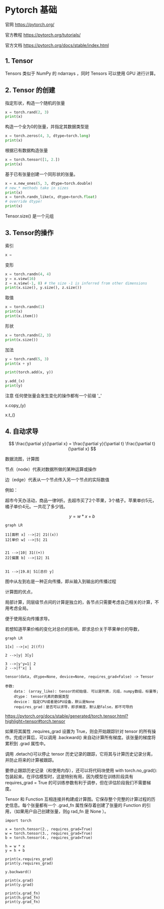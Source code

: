 # Pytorch 基础

官网 https://pytorch.org/

官方教程 https://pytorch.org/tutorials/

官方文档 https://pytorch.org/docs/stable/index.html



## 1. Tensor 

Tensors 类似于 NumPy 的 ndarrays ，同时 Tensors 可以使用 GPU 进行计算。

## 2. Tensor 的创建

指定形状，构造一个随机的张量


```python
x = torch.rand(2, 3)
print(x)
```


构造一个全为0的张量，并指定其数据类型是

```python
x = torch.zeros(4, 3, dtype=torch.long)
print(x)
```


根据已有数据构造张量

```python
x = torch.tensor([1, 2.])
print(x)
```


基于已有张量创建一个同形状的张量。

```python
x = x.new_ones(5, 3, dtype=torch.double)
# new_* methods take in sizes
print(x)
x = torch.randn_like(x, dtype=torch.float)
# override dtype!
print(x)
```



Tensor.size() 是一个元组



## 3. Tensor的操作



索引

```python
x = 
```




变形

```python
x = torch.randn(4, 4)
y = x.view(16)
z = x.view(-1, 8) # the size -1 is inferred from other dimensions
print(x.size(), y.size(), z.size())
```



取值

```python
x = torch.randn(1)
print(x)
print(x.item())
```



形状

```python
x = torch.randn(2, 3)
print(x.size())
```




加法

```python
y = torch.rand(5, 3)
print(x + y)
```



```python
print(torch.add(x, y))
```



```python
y.add_(x)
print(y)
```



注意 任何使张量会发生变化的操作都有一个前缀 '_'

x.copy_(y)

x.t_()



## 4. 自动求导






$$
\frac{\partial y}{\partial x} = \frac{\partial y}{\partial t} \frac{\partial t}{\partial x}
$$


数据流图，计算图

节点（node）代表对数据所做的某种运算或操作

边（edge）代表从一个节点传入另一个节点的实际数值



例如：

超市今天办活动，商品一律9折。去超市买了2个苹果，3个橘子。苹果单价5元，橘子单价4元。一共花了多少钱。


$$
y = w*x+b
$$






```mermaid
graph LR

11[面积 x] -->|2| 21((x))
12[单价 w] -->|5| 21


21 -->|10| 31((+))
22[偏置 b] -->|12| 31


31 -->|19.8| 51[总价 y]
```



图中从左到右是一种正向传播，即从输入到输出的传播过程



计算图的优点，

局部计算，同层级节点间的计算是独立的，各节点只需要考虑自己相关的计算，不用考虑全局。

便于使用反向传播求导。



若想知道苹果价格的变化对总价的影响，即求总价关于苹果单价的导数，





```mermaid
graph LR

1[x] -->|x| 2((f))

2 -->|y| 3[y]

3 -->|y'y=1| 2
2 -->|f'x| 1

```





```
tensor(data, dtype=None, device=None, requires_grad=False) -> Tensor
 
参数:
    data： (array_like): tensor的初始值. 可以是列表，元组，numpy数组，标量等;
    dtype： tensor元素的数据类型
    device： 指定CPU或者是GPU设备，默认是None
    requires_grad：是否可以求导，即求梯度，默认是False，即不可导的
```



https://pytorch.org/docs/stable/generated/torch.tensor.html?highlight=tensor#torch.tensor



如果将其属性 .requires_grad 设置为 True，则会开始跟踪针对 tensor 的所有操作。完成计算后，可以调用 .backward() 来自动计算所有梯度。该张量的梯度将累积到 .grad 属性中。

调用 .detach()可以停止 tensor 历史记录的跟踪，它将其与计算历史记录分离，并防止将来的计算被跟踪。

要停止跟踪历史记录（和使用内存），还可以将代码块使用 with torch.no_grad(): 包装起来。在评估模型时，这是特别有用，因为模型在训练阶段具有 requires_grad = True 的可训练参数有利于调参，但在评估阶段我们不需要梯度。

Tensor 和 Function 互相连接并构建成计算图。它保存整个完整的计算过程的历史信息。每个张量都有一个 .grad_fn 属性保存着创建了张量的 Function 的引用，（如果用户自己创建张量，则g rad_fn 是 None ）。



```
import torch

x = torch.tensor(2., requires_grad=True)
w = torch.tensor(3., requires_grad=True)
b = torch.tensor(4., requires_grad=True)

h = w * x
y = h + b

print(x.requires_grad)
print(y.requires_grad)

y.backward()

print(x.grad)
print(y.grad)

print(x.grad_fn)
print(h.grad_fn)
print(y.grad_fn)
```




